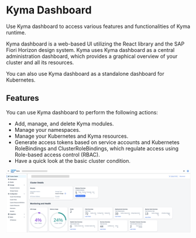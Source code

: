 # Kyma Dashboard

Use Kyma dashboard to access various features and functionalities of Kyma runtime.

Kyma dashboard is a web-based UI utilizing the React library and the SAP Fiori Horizon design system. Kyma uses Kyma dashboard as a central administration dashboard, which provides a graphical overview of your cluster and all its resources.

You can also use Kyma dashboard as a standalone dashboard for Kubernetes.

## Features

You can use Kyma dashboard to perform the following actions:

* Add, manage, and delete Kyma modules.
* Manage your namespaces.
* Manage your Kubernetes and Kyma resources.
* Generate access tokens based on service accounts and Kubernetes RoleBindings and ClusterRoleBindings, which regulate access using Role-based access control (RBAC).
* Have a quick look at the basic cluster condition.

![Cluster overview](../../assets/dashboard.png)
